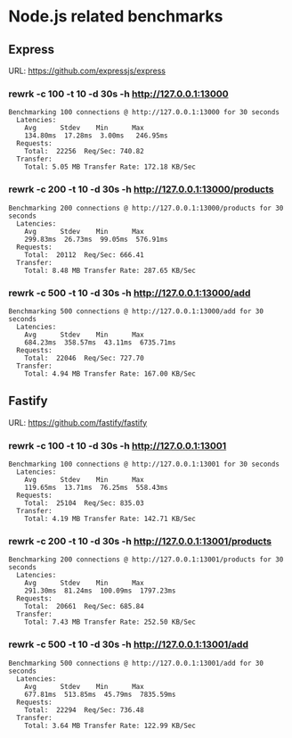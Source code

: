 # Node.js related benchmarks

## Express

URL: https://github.com/expressjs/express

### rewrk -c 100 -t 10 -d 30s -h http://127.0.0.1:13000

```
Benchmarking 100 connections @ http://127.0.0.1:13000 for 30 seconds
  Latencies:
    Avg      Stdev    Min      Max
    134.80ms  17.28ms  3.00ms   246.95ms
  Requests:
    Total:  22256  Req/Sec: 740.82
  Transfer:
    Total: 5.05 MB Transfer Rate: 172.18 KB/Sec
```

### rewrk -c 200 -t 10 -d 30s -h http://127.0.0.1:13000/products

```
Benchmarking 200 connections @ http://127.0.0.1:13000/products for 30 seconds
  Latencies:
    Avg      Stdev    Min      Max
    299.83ms  26.73ms  99.05ms  576.91ms
  Requests:
    Total:  20112  Req/Sec: 666.41
  Transfer:
    Total: 8.48 MB Transfer Rate: 287.65 KB/Sec
```

### rewrk -c 500 -t 10 -d 30s -h http://127.0.0.1:13000/add

```
Benchmarking 500 connections @ http://127.0.0.1:13000/add for 30 seconds
  Latencies:
    Avg      Stdev    Min      Max
    684.23ms  358.57ms  43.11ms  6735.71ms
  Requests:
    Total:  22046  Req/Sec: 727.70
  Transfer:
    Total: 4.94 MB Transfer Rate: 167.00 KB/Sec
```

## Fastify

URL: https://github.com/fastify/fastify

### rewrk -c 100 -t 10 -d 30s -h http://127.0.0.1:13001

```
Benchmarking 100 connections @ http://127.0.0.1:13001 for 30 seconds
  Latencies:
    Avg      Stdev    Min      Max
    119.65ms  13.71ms  76.25ms  558.43ms
  Requests:
    Total:  25104  Req/Sec: 835.03
  Transfer:
    Total: 4.19 MB Transfer Rate: 142.71 KB/Sec
```

### rewrk -c 200 -t 10 -d 30s -h http://127.0.0.1:13001/products

```
Benchmarking 200 connections @ http://127.0.0.1:13001/products for 30 seconds
  Latencies:
    Avg      Stdev    Min      Max
    291.30ms  81.24ms  100.09ms  1797.23ms
  Requests:
    Total:  20661  Req/Sec: 685.84
  Transfer:
    Total: 7.43 MB Transfer Rate: 252.50 KB/Sec
```

### rewrk -c 500 -t 10 -d 30s -h http://127.0.0.1:13001/add

```
Benchmarking 500 connections @ http://127.0.0.1:13001/add for 30 seconds
  Latencies:
    Avg      Stdev    Min      Max
    677.81ms  513.85ms  45.79ms  7835.59ms
  Requests:
    Total:  22294  Req/Sec: 736.48
  Transfer:
    Total: 3.64 MB Transfer Rate: 122.99 KB/Sec
```
